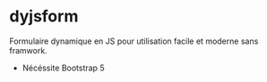 # dyjsform
Formulaire dynamique en JS pour utilisation facile et moderne sans framwork. 
- Nécéssite Bootstrap 5
